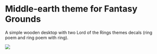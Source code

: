 # Middle-earth theme for Fantasy Grounds

A simple wooden desktop with two Lord of the Rings themes decals (ring poem and ring poem with ring).

![](../screenshot.png)
